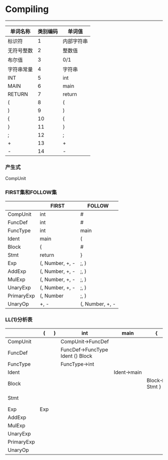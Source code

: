 # Compiling
***
单词名称|类别编码|单词值
-------|-------|------
标识符|1|内部字符串
无符号整数|2|整数值
布尔值|3|0/1
字符串常量|4|字符串
INT|5|int
MAIN|6|main
RETURN|7|return
(|8|(
)|9|)
{|10|{
}|11|}
;|12|;
+|13|+
-|14|-

### 产生式
CompUnit

### FIRST集和FOLLOW集
|          | FIRST  | FOLLOW |
| -------- | ------ | ------ |
| CompUnit | int    | #      |
| FuncDef  | int    | #      |
| FuncType | int    | main   |
| Ident    | main   | (      |
| Block    | {      | #      |
| Stmt     | return | }      |
| Exp      | (, Number, +, - | ;, ) |
| AddExp   | (, Number, +, - | ;, ) |
| MulExp   | (, Number, +, - | ;, ) |
| UnaryExp | (, Number, +, - | ;, ) |
| PrimaryExp| (, Number | ;, ) |
| UnaryOp  | +, - | (, Number, +, - |

### LL(1)分析表
|          | (    | )    | int                                 | main           | {                  | }    | return                   | Number | ;    | + | - | # |
| -------- | ---- | ---- | ----------------------------------- | -------------- | ------------------ | ---- | ------------------------ | ------ | ---- |---|---|---|
| CompUnit |      |      | CompUnit$\to$FuncDef                |                |                    |      |                          |        |      |
| FuncDef  |      |      | FuncDef$\to$FuncType Ident () Block |                |                    |      |                          |        |      |
| FuncType |      |      | FuncType$\to$int                    |                |                    |      |                          |        |      |
| Ident    |      |      |                                     | Ident$\to$main |                    |      |                          |        |      |
| Block    |      |      |                                     |                | Block$\to${ Stmt } |      |                          |        |      |
| Stmt     |      |      |                                     |                |                    |      | Stmt$\to$return Exp ; |        |      |
| Exp      | Exp
| AddExp
| MulExp
| UnaryExp
| PrimaryExp
| UnaryOp
